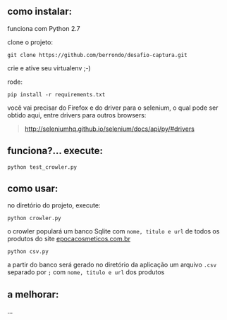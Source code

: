 ## como instalar:

funciona com Python 2.7

clone o projeto:

```
git clone https://github.com/berrondo/desafio-captura.git
```

crie e ative seu virtualenv ;-)

rode:

```
pip install -r requirements.txt
```

você vai precisar do Firefox e do driver para o selenium, o qual pode ser obtido aqui, entre drivers para outros browsers:

> http://seleniumhq.github.io/selenium/docs/api/py/#drivers

## funciona?... execute:

```
python test_crowler.py
```

## como usar:

no diretório do projeto, execute:

```
python crowler.py
```

o crowler populará um banco Sqlite com `nome, titulo e url` de todos os produtos do site [epocacosmeticos.com.br](http://www.epocacosmeticos.com.br/)

```
python csv.py
```

a partir do banco será gerado no diretório da aplicação um arquivo `.csv` separado por `;` com `nome, titulo e url` dos produtos

## a melhorar:

...
